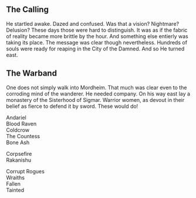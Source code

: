 
## The Calling
He startled awake. Dazed and confused. Was that a vision? Nightmare? Delusion? These days those were hard to distinguish.
It was as if the fabric of reality became more brittle by the hour. And something else entierly was taking its place.
The message was clear though nevertheless. Hundreds of souls were ready for reaping in the City of the Damned. And so He turned east.

## The Warband
One does not simply walk into Mordheim. That much was clear even to the corroding mind of the wanderer. He needed company.
On his way east lay a monastery of the Sisterhood of Sigmar. Warrior women, as devout in their belief as fierce to defend it by sword. These would do!

Andariel  
Blood Raven  
Coldcrow  
The Countess  
Bone Ash  

Corpsefire  
Rakanishu

Corrupt Rogues  
Wraiths  
Fallen  
Tainted  
